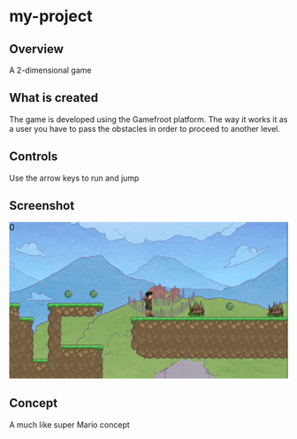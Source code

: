 # my-project


## Overview

A 2-dimensional game


## What is created

The game is developed using the Gamefroot platform. The way it works it as a user you have to pass the obstacles in order to proceed to another level.

## Controls

Use the arrow keys to run and jump

## Screenshot

![Playing screen](https://raw.githubusercontent.com/tekken128/my-project/main/screenshot/Screenshot%202022-11-20%20223609.png)


## Concept

A much like super Mario concept
